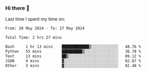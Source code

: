 ### Hi there 👋

<!--
**Grav1tum/Grav1tum** is a ✨ _special_ ✨ repository because its `README.md` (this file) appears on your GitHub profile.

Here are some ideas to get you started:

- 🔭 I’m currently working on ...
- 🌱 I’m currently learning ...
- 👯 I’m looking to collaborate on ...
- 🤔 I’m looking for help with ...
- 💬 Ask me about ...
- 📫 How to reach me: ...
- 😄 Pronouns: ...
- ⚡ Fun fact: ...
-->
Last time I spent my time on:
<!--START_SECTION:waka-->

```txt
From: 20 May 2024 - To: 27 May 2024

Total Time: 2 hrs 27 mins

Bash     1 hr 13 mins    ████████████▒░░░░░░░░░░░░   48.76 %
Python   55 mins         █████████▒░░░░░░░░░░░░░░░   36.78 %
Text     13 mins         ██▒░░░░░░░░░░░░░░░░░░░░░░   09.12 %
JSON     4 mins          ▓░░░░░░░░░░░░░░░░░░░░░░░░   02.87 %
Other    3 mins          ▓░░░░░░░░░░░░░░░░░░░░░░░░   02.48 %
```

<!--END_SECTION:waka-->
